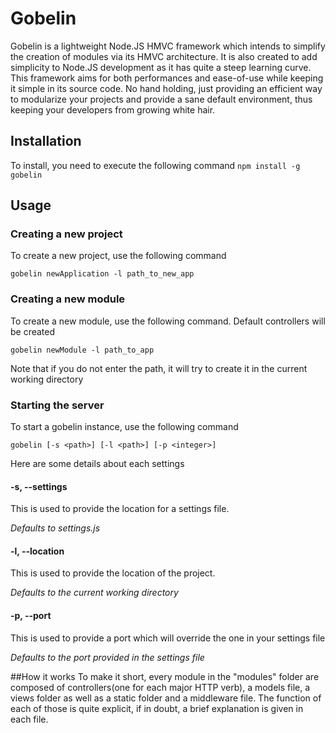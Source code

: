 # Gobelin

Gobelin is a lightweight Node.JS HMVC framework which intends to simplify the
creation of modules via its HMVC architecture. It is also created to add
simplicity to Node.JS development as it has quite a steep learning curve. This
framework aims for both performances and ease-of-use while keeping it simple in
its source code. No hand holding, just providing an efficient way to modularize
your projects and provide a sane default environment, thus keeping your developers from
growing white hair.

## Installation

To install, you need to execute the following command
`npm install -g gobelin`

## Usage

### Creating a new project

To create a new project, use the following command

`gobelin newApplication -l path_to_new_app`

### Creating a new module

To create a new module, use the following command. Default controllers will be created

`gobelin newModule -l path_to_app`

Note that if you do not enter the path, it will try to create it in the current working directory

### Starting the server

To start a gobelin instance, use the following command

`gobelin [-s <path>] [-l <path>] [-p <integer>]`

Here are some details about each settings

#### -s, --settings <path>
This is used to provide the location for a settings file.

*Defaults to settings.js*

#### -l, --location <path>
This is used to provide the location of the project.

*Defaults to the current working directory*

#### -p, --port <integer>
This is used to provide a port which will override the one in your settings file

*Defaults to the port provided in the settings file*


##How it works
To make it short, every module in the "modules" folder are composed of controllers(one for each major HTTP verb), 
a models file, a views folder as well as a static folder and a middleware file. The function of each of those is quite explicit, if in doubt, a brief explanation is given in each file.
